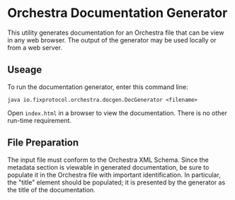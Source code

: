 # Orchestra Documentation Generator

This utility generates documentation for an Orchestra file that can be view in any web browser. The output of the generator may be used locally or from a web server.

## Useage

To run the documentation generator, enter this command line:

```
java io.fixprotocol.orchestra.docgen.DocGenerator <filename> 
```

Open `index.html` in a browser to view the documentation. There is no other run-time requirement.

## File Preparation

The input file must conform to the Orchestra XML Schema. Since the metadata section is viewable in generated documentation, be sure to populate it in the Orchestra file with important identification. In particular, the "title" element should be populated; it is presented by the generator as the title of the documentation.